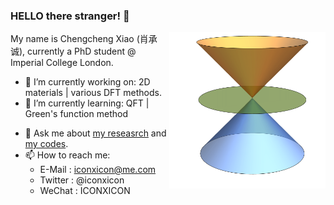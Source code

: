 ### HELLO there stranger! 👋

<!--
**Chengcheng-Xiao/Chengcheng-Xiao** is a ✨ _special_ ✨ repository because its `README.md` (this file) appears on your GitHub profile.-->

<img align="right" width="250" height="250" src="https://github.com/Chengcheng-Xiao/Chengcheng-Xiao/blob/master/at3.gif">

My name is Chengcheng Xiao (肖承诚), currently a PhD student @ Imperial College London.

- 🔭 I’m currently working on: 2D materials | various DFT methods.
- 🌱 I’m currently learning: QFT | Green's function method
<!-- - 👯 I’m looking to collaborate on: [VASP2WANNIER90 interface](https://github.com/Chengcheng-Xiao/VASP2WAN90_v2_fix). -->
- 💬 Ask me about [my reseasrch](https://scholar.google.com/citations?user=ubcOIPMAAAAJ&hl=en) and [my codes](https://github.com/Chengcheng-Xiao?tab=repositories).
- 📫 How to reach me: 
  - E-Mail  : iconxicon@me.com
  - Twitter : @iconxicon
  - WeChat  : ICONXICON 

<!-- [![Anurag's github stats](https://github-readme-stats.vercel.app/api?username=Chengcheng-Xiao&show_icons=true&theme=radical )](https://github.com/anuraghazra/github-readme-stats) -->

<!-- [![Anurag's github stats](https://github-readme-stats.vercel.app/api?username=Chengcheng-Xiao&show_icons=true&theme=vue )](https://github.com/anuraghazra/github-readme-stats) -->

